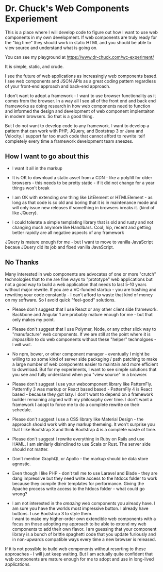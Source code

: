 Dr. Chuck's Web Components Experiement
======================================

This is a place where I will develop code to figure out how I want to use
web components in my own development.  If web components are truly ready
for the "big time" they should work in static HTML and you should be able
to view source and understand what is going on.

You can see my playground at https://www.dr-chuck.com/wc-experiment/

It is simple, static, and crude.

I see the future of web applications as increasingly web components based.
I see web components and JSON APIs as a great coding pattern regardless of your
front-end approach and back-end approach.

I don't want to adopt a framework - I want to use browser functionality as it comes from the browser.
In a way all I see all of the front end and back end frameworks as doing research in how web components
need to function and informed the design and development of web component 
implentaiton in modern browsers.  So that is a good thing.

But I do not want to develop code to any framework.   I want to develop a pattern that can work with 
PHP, JQuery, and Bootstrap 3 or Java and Velocity.   I support far too much code that cannot afford 
to rewrite itelf completely every time a framework development team sneezes.

How I want to go about this
---------------------------

* I want it all in the markup

* It is OK to download a static asset from a CDN - like a polyfill for older browsers - this needs
to be pretty static - if it did not change for a year things won't break

* I am OK with extending *one* thing like LitElement or HTMLElement - as long as that code is 
so old and boring that it is in maintenance mode and will only issue new releases if something
in browsers breaks it.  (kind of like JQuery).

* I could tolerate a simple templating library that is old and rusty and not
changing much anymore like Handlbars.   Cool, hip, recent and getting better rapidly are
all negative aspects of any framework

JQuery is mature enough for me - but I want to move to vanilla JavaScript becaue JQuery did its job
and fixed vanilla JavaScript.

No Thanks
---------

Many interested in web components are advocates of one or more "crutch" technologies that to me
are fine ways to "prototype" web applications but not a good way to build a web application that
needs to last 5-10 years without major rewrite.  If you are a VC-funded startup - you are trashing and 
rewriting your code constantly - I can't afford to waste that kind of money on my software.  So I avoid
quick "feel-good" solutions.

* Please don't suggest that I use React or any other client side framework. Backbone and Angular 1
are probably mature enough for me - but that only makes my point.

* Please don't suggest that I use Polymer, Node, or any other slick way to "manufacture" web components.
If we are still at the point where it is *impossible* to do web components without these
"helper" technolgoes - I will wait.

* No npm, bower, or other component manager - eventually I might be willing to so some kind of
server side packaging / path patching to make a large number of web components easier to maintain
and more efficient to download.  But for my experiments, I want to see simple solutions that
you see and fully understand when you "view source" in a browser.

* Please don't suggest I use your webcomponent library like PatternFly. Patternfly 3 was
markup or React based based - PatternFly 4 is React based - because they got lazy.  I don't
want to depend on a framework builder remaining aligned with my philosophy over time.
I don't want a framework I adopt to force me to do a complete rewrite on their schedule.

* Please don't suggest I use a CSS library like Material Design - the approach should
work with any markup themeing.   It won't surprise you that I like Bootstrap 3 and think
Bootstrap 4 is a complete waste of time.

* Please don't suggest I rewrite everything in Ruby on Rails and use HAML.  I am 
similarly disinclined to use Scala or Rust.  The server side should not matter.

* Don't mention GraphQL or Apollo - the markup should be data store agnostic.

* Even though I like PHP - don't tell me to use Laravel and Blade - they are dang impressive but they
need write access to the htdocs folder to work because they compile their templates for performance.
Giving the Apache process write access to the htdocs folder - what could go wrong?

* I am not interested in the *amazing* web components you already have. I am sure you have the worlds
most impressive button.  I already have buttons.  I use Bootstrap 3 to style them.  
I want to make my higher-order own extendible web
components with a focus on those adopting my approach to be able to extend my web components
to add their own flavor.  I am guessing that your component library is a bunch of brittle spaghetti code
that you update furiously and in non-upwards compatible ways every time a new browser is released.

If it is not possible to build web components without resorting to these approaches - I will just
keep waiting.  But I am actually quite confident that web components are mature enough for
me to adopt and use in long-lived applications.


